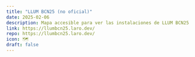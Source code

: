 ```yaml
---
title: "LLUM BCN25 (no oficial)"
date: 2025-02-06
description: Mapa accesible para ver las instalaciones de LLUM BCN25
link: https://llumbcn25.laro.dev/
repo: https://llumbcn25.laro.dev/
icon: 🗺️
draft: false
---
```

